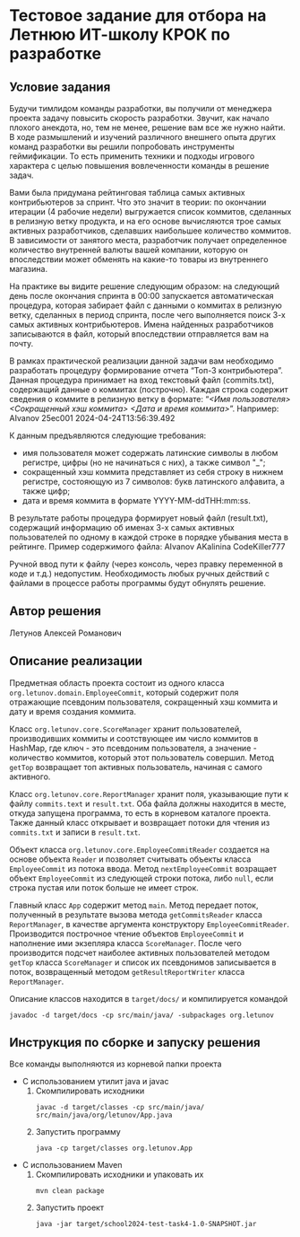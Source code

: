 # Тестовое задание для отбора на Летнюю ИТ-школу КРОК по разработке

## Условие задания
Будучи тимлидом команды разработки, вы получили от менеджера проекта задачу повысить скорость разработки. Звучит, как начало плохого анекдота, но, тем не менее, решение вам все же нужно найти. В ходе размышлений и изучений различного внешнего опыта других команд разработки вы решили попробовать инструменты геймификации. То есть применить техники и подходы игрового характера с целью повышения вовлеченности команды в решение задач.

Вами была придумана рейтинговая таблица самых активных контрибьютеров за спринт. Что это значит в теории: по окончании итерации (4 рабочие недели) выгружается список коммитов, сделанных в релизную ветку продукта, и на его основе вычисляются трое самых активных разработчиков, сделавших наибольшее количество коммитов. В зависимости от занятого места, разработчик получает определенное количество внутренней валюты вашей компании, которую он впоследствии может обменять на какие-то товары из внутреннего магазина.

На практике вы видите решение следующим образом: на следующий день после окончания спринта в 00:00 запускается автоматическая процедура, которая забирает файл с данными о коммитах в релизную ветку, сделанных в период спринта, после чего выполняется поиск 3-х самых активных контрибьютеров. Имена найденных разработчиков записываются в файл, который впоследствии отправляется вам на почту.

В рамках практической реализации данной задачи вам необходимо разработать процедуру формирование отчета “Топ-3 контрибьютера”. Данная процедура принимает на вход текстовый файл (commits.txt), содержащий данные о коммитах (построчно). Каждая строка содержит сведения о коммите в релизную ветку в формате: “_<Имя пользователя> <Сокращенный хэш коммита> <Дата и время коммита>_”.
Например: AIvanov 25ec001 2024-04-24T13:56:39.492

К данным предъявляются следующие требования:
- имя пользователя может содержать латинские символы в любом регистре, цифры (но не начинаться с них), а также символ "_";
- сокращенный хэш коммита представляет из себя строку в нижнем регистре, состояющую из 7 символов: букв латинского алфавита, а также цифр;
- дата и время коммита в формате YYYY-MM-ddTHH:mm:ss.

В результате работы процедура формирует новый файл (result.txt), содержащий информацию об именах 3-х самых активных пользователей по одному в каждой строке в порядке убывания места в рейтинге. Пример содержимого файла:
AIvanov
AKalinina
CodeKiller777

Ручной ввод пути к файлу (через консоль, через правку переменной в коде и т.д.) недопустим. Необходимость любых ручных действий с файлами в процессе работы программы будут обнулять решение.

## Автор решения

Летунов Алексей Романович

## Описание реализации

Предметная область проекта состоит из одного класса ``org.letunov.domain.EmployeeCommit``, который содержит поля отражающие псевдоним 
пользователя, сокращенный хэш коммита и дату и время создания коммита.

Класс ``org.letunov.core.ScoreManager`` хранит пользователей, производивших коммиты и соотствующее им число коммитов в 
HashMap, где ключ - это псевдоним пользователя, а значение - количество коммитов, который этот пользователь совершил. 
Метод ``getTop`` возвращает топ активных пользователь, начиная с самого активного.

Класс ``org.letunov.core.ReportManager`` хранит поля, указывающие пути к файлу ``commits.text`` и ``result.txt``. Оба файла
должны находится в месте, откуда запущена программа, то есть в корневом каталоге проекта. 
Также данный класс открывает и возвращает потоки для чтения из ``commits.txt`` и записи в ``result.txt``.

Объект класса ``org.letunov.core.EmployeeCommitReader`` создается на основе объекта ``Reader`` и позволяет считывать объекты
класса ``EmployeeCommit`` из потока ввода. Метод ``nextEmployeeCommit`` возращает объект ``EmployeeCommit`` из следующей строки 
потока, либо ``null``, если строка пустая или поток больше не имеет строк.

Главный класс ``App`` содержит метод ``main``. Метод передает поток, полученный в результате вызова метода ``getCommitsReader`` 
класса ``ReportManager``, в качестве аргумента конструктору ``EmployeeCommitReader``. Производится построчное чтение объектов 
``EmployeeCommit`` и наполнение ими экзепляра класса ``ScoreManager``. После чего производится подсчет наиболее активных
пользователей методом ``getTop`` класса ``ScoreManager`` и список их псевдонимов записывается в поток, возвращенный методом ``getResultReportWriter`` класса
``ReportManager``.

Описание классов находится в ``target/docs/`` и компилируется командой
```
javadoc -d target/docs -cp src/main/java/ -subpackages org.letunov
```

## Инструкция по сборке и запуску решения

Все команды выполняются из корневой папки проекта

+ С использованием утилит java и javac
    1. Скомпилировать исходники
        ```
        javac -d target/classes -cp src/main/java/ src/main/java/org/letunov/App.java
        ```
    2. Запустить программу
        ```
       java -cp target/classes org.letunov.App
       ```
+ С использованием Maven
    1. Скомпилировать исходники и упаковать их
        ```
       mvn clean package
       ```
    2. Запустить проект
        ```
       java -jar target/school2024-test-task4-1.0-SNAPSHOT.jar
       ```